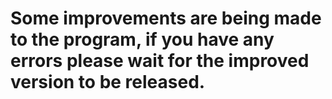# Some improvements are being made to the program, if you have any errors please wait for the improved version to be released.

